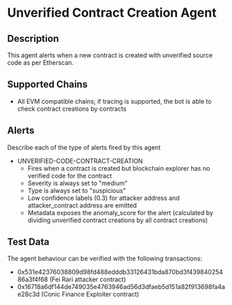 # Unverified Contract Creation Agent

## Description

This agent alerts when a new contract is created with unverified source code as per Etherscan.

## Supported Chains

- All EVM compatible chains; if tracing is supported, the bot is able to check contract creations by contracts

## Alerts

Describe each of the type of alerts fired by this agent

- UNVERIFIED-CODE-CONTRACT-CREATION
  - Fires when a contract is created but blockchain explorer has no verified code for the contract
  - Severity is always set to "medium" 
  - Type is always set to "suspicious"
  - Low confidence labels (0.3) for attacker address and attacker_contract address are emitted
  - Metadata exposes the anomaly_score for the alert (calculated by dividing unverified contract creations by all contract creations)

## Test Data

The agent behaviour can be verified with the following transactions:

- 0x531e42376038809d98fd488edddb33126431bda870bd3f43984025486a3f4f68 (Fei Rari attacker contract)
- 0x16718a6df144de749035e4763946ad56d3dfaeb5d151a82f913698fa4ae28c3d (Conic Finance Exploiter contract)
